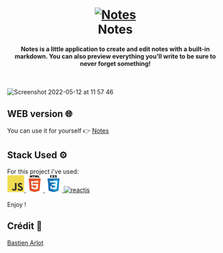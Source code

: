 
<h1 align="center">
  <br>
  <a href="#"><img src="https://upload.wikimedia.org/wikipedia/commons/thumb/f/f0/Icon-notepad.svg/1200px-Icon-notepad.svg.png" alt="Notes" width="200"></a>
  <br>
Notes<br>
</h1>
<h4 align="center">Notes is a little application to create and edit notes with a built-in markdown. You can also preview everything you'll write to be sure to never forget something!</h4>
<br>

![Screenshot 2022-05-12 at 11 57 46](https://user-images.githubusercontent.com/86610960/168045155-3f2c31c0-217e-4520-986e-76ff8c24b376.jpg)


## WEB version 🌐

You can use it for yourself 👉 [Notes](https://Bastien-Arlot.github.io/Notes)

## Stack Used ⚙️

<p align="left">For this project i've used: <br>
   <a href="https://developer.mozilla.org/en-US/docs/Web/JavaScript" target="_blank" rel="noreferrer"> <img src="https://raw.githubusercontent.com/devicons/devicon/master/icons/javascript/javascript-original.svg" alt="javascript" width="40" height="40"/> </a>
  <a href="https://www.w3.org/html/" target="_blank" rel="noreferrer"> <img src="https://raw.githubusercontent.com/devicons/devicon/master/icons/html5/html5-original-wordmark.svg" alt="html5" width="40" height="40"/> </a>
  <a href="https://www.w3schools.com/css/" target="_blank" rel="noreferrer"> <img src="https://raw.githubusercontent.com/devicons/devicon/master/icons/css3/css3-original-wordmark.svg" alt="css3" width="40" height="40"/> </a>   <a 
<a href="https://fr.reactjs.org/" target="_blank" rel="noreferrer"> <img src="https://www.vectorlogo.zone/logos/reactjs/reactjs-icon.svg" alt="reactjs" width="40" height="40"/> </a>
<br>
<br>
Enjoy !</p>

## Crédit 🔗
[Bastien Arlot](https://twitter.com/BastCoding)
